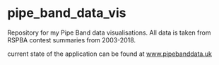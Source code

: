 # pipe_band_data_vis
Repository for my Pipe Band data visualisations. All data is taken from RSPBA contest summaries from 2003-2018.

current state of the application can be found at www.pipebanddata.uk
